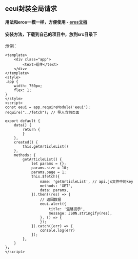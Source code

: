 ## eeui封装全局请求
#### 用法和eros一模一样，方便使用 - [eros文档](https://bmfe.github.io/eros-docs/#/zh-cn/eros_widget?id=axios%ef%bc%88%e8%af%b7%e6%b1%82%ef%bc%89)
#### 安装方法，下载到自己的项目中，放到src目录下
示例：

```vue
<template>
    <div class="app">
        <text>组件</text>
    </div>
</template>
<style>
.app {
    width: 750px;
    flex: 1;
}
</style>
<script>
const eeui = app.requireModule('eeui');
require("../fetch"); // 导入当前页面

export default {
    data() {
        return {
        }
    },
    created() {
        this.getArticleList()
    },
    methods: {
        getArticleList() {
            let params = {};
            params.size = 10;
            params.page = 1;
            this.$fetch({
                name: 'getArticleList', // api.js文件中的key
                methods: 'GET',
                data: params,
            }).then((res) => {
            	// 返回数据
                eeui.alert({
                    title: '温馨提示',
                    message: JSON.stringify(res),
                }, () => {
                });
            }).catch((err) => {
            	console.log(err)
            });
        },
    }
};
</script>

```